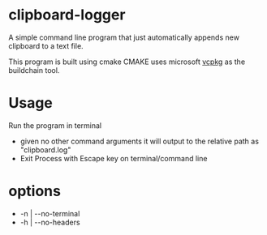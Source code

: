 # clipboard-logger
A simple command line program that just automatically appends new clipboard to a text file.

This program is built using cmake 
CMAKE uses microsoft [vcpkg](https://github.com/microsoft/vcpkg) as the buildchain tool.

# Usage
Run the program in terminal
-  given no other command arguments it will output to the relative path as "clipboard.log"
-  Exit Process with Escape key on terminal/command line
# options
-  -n | --no-terminal
-  -h | --no-headers

